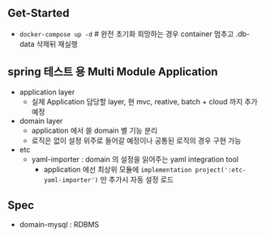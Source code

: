 ## Get-Started
- `docker-compose up -d` # 완전 초기화 희망하는 경우 container 멈추고 .db-data 삭제뒤 재실행

## spring 테스트 용 Multi Module Application
- application layer
    - 실제 Application 담당할 layer, 현 mvc, reative, batch + cloud 까지 추가 예정
- domain layer
    - application 에서 쓸 domain 별 기능 분리
    - 로직은 없이 설정 위주로 들어갈 예정이나 공통된 로직의 경우 구현 가능
- etc
    - yaml-importer : domain 의 설정을 읽어주는 yaml integration tool
        - application 에선 최상위 모듈에 `implementation project(':etc-yaml-importer')` 만 추가시 자동 설정 로드

## Spec
- domain-mysql : RDBMS